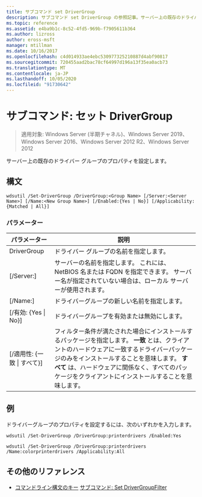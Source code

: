 ```yaml
---
title: サブコマンド set DriverGroup
description: サブコマンド set DriverGroup の参照記事。サーバー上の既存のドライバーグループのプロパティを設定します。
ms.topic: reference
ms.assetid: e4ba9b1c-8c52-4fd5-969b-f7905611b364
ms.author: lizross
author: eross-msft
manager: mtillman
ms.date: 10/16/2017
ms.openlocfilehash: c4d014933ae4ebc530977325210887d4abf90817
ms.sourcegitcommit: 720455aad2bac78cf64997d196a13f35ea0acb73
ms.translationtype: MT
ms.contentlocale: ja-JP
ms.lasthandoff: 10/05/2020
ms.locfileid: "91730642"
---
```

# <a name="subcommand-set-drivergroup"></a>サブコマンド: セット DriverGroup

> 適用対象: Windows Server (半期チャネル)、Windows Server 2019、Windows Server 2016、Windows Server 2012 R2、Windows Server 2012

サーバー上の既存のドライバー グループのプロパティを設定します。

## <a name="syntax"></a>構文
```
wdsutil /Set-DriverGroup /DriverGroup:<Group Name> [/Server:<Server Name>] [/Name:<New Group Name>] [/Enabled:{Yes | No}] [/Applicability:{Matched | All}]
```
### <a name="parameters"></a>パラメーター
|パラメーター|説明|
|-------|--------|
|DriverGroup<Group Name>|ドライバー グループの名前を指定します。|
|[/Server:<Server name>]|サーバーの名前を指定します。 これには、NetBIOS 名または FQDN を指定できます。 サーバー名が指定されていない場合は、ローカル サーバーが使用されます。|
|[/Name:<New Group Name>]|ドライバーグループの新しい名前を指定します。|
|[/有効: {Yes &#124; No}]|ドライバーグループを有効または無効にします。|
|[/適用性: {一致 &#124; すべて}]|フィルター条件が満たされた場合にインストールするパッケージを指定します。 **一致** とは、クライアントのハードウェアに一致するドライバーパッケージのみをインストールすることを意味します。 **すべて** は、ハードウェアに関係なく、すべてのパッケージをクライアントにインストールすることを意味します。|
## <a name="examples"></a>例
ドライバーグループのプロパティを設定するには、次のいずれかを入力します。
```
wdsutil /Set-DriverGroup /DriverGroup:printerdrivers /Enabled:Yes
```
```
wdsutil /Set-DriverGroup /DriverGroup:printerdrivers /Name:colorprinterdrivers /Applicability:All
```
## <a name="additional-references"></a>その他のリファレンス
- [コマンドライン構文のキー](command-line-syntax-key.md) 
[サブコマンド: Set DriverGroupFilter](subcommand-set-drivergroupfilter.md)
